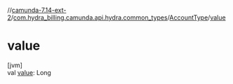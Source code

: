 //[camunda-7.14-ext-2](../../../index.md)/[com.hydra_billing.camunda.api.hydra.common_types](../index.md)/[AccountType](index.md)/[value](value.md)

# value

[jvm]\
val [value](value.md): Long
